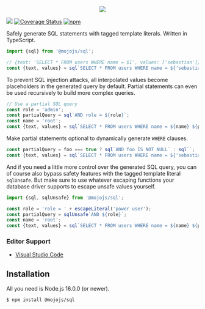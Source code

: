 <p align="center">
  <a href="https://mojojs.org">
    <img src="https://github.com/mojolicious/mojo.js/blob/main/docs/images/logo.png?raw=true" style="margin: 0 auto;">
  </a>
</p>

[![](https://github.com/mojolicious/sql.js/workflows/test/badge.svg)](https://github.com/mojolicious/sql.js/actions)
[![Coverage Status](https://coveralls.io/repos/github/mojolicious/sql.js/badge.svg?branch=main)](https://coveralls.io/github/mojolicious/sql.js?branch=main)
[![npm](https://img.shields.io/npm/v/@mojojs/sql.svg)](https://www.npmjs.com/package/@mojojs/sql)

Safely generate SQL statements with tagged template literals. Written in TypeScript.

```js
import {sql} from '@mojojs/sql';

// {text: 'SELECT * FROM users WHERE name = $1', values: ['sebastian']}
const {text, values} = sql`SELECT * FROM users WHERE name = ${'sebastian'}`.toQuery();
```

To prevent SQL injection attacks, all interpolated values become placeholders in the generated query by default.
Partial statements can even be used recursively to build more complex queries.

```js
// Use a partial SQL query
const role = 'admin';
const partialQuery = sql`AND role = ${role}`;
const name = 'root';
const {text, values} = sql`SELECT * FROM users WHERE name = ${name} ${partialQuery}`.toQuery();
```

Make partial statements optional to dynamically generate `WHERE` clauses.

```js
const partialQuery = foo === true ? sql`AND foo IS NOT NULL` : sql``;
const {text, values} = sql`SELECT * FROM users WHERE name = ${'sebastian'} ${partialQuery}`.toQuery();
```

And if you need a little more control over the generated SQL query, you can of course also bypass safety features with
the tagged template literal `sqlUnsafe`. But make sure to use whatever escaping functions your database driver supports
to escape unsafe values yourself.

```js
import {sql, sqlUnsafe} from '@mojojs/sql';

const role = 'role = ' + escapeLiteral('power user');
const partialQuery = sqlUnsafe`AND ${role}`;
const name = 'root';
const {text, values} = sql`SELECT * FROM users WHERE name = ${name} ${partialQuery}`.toQuery();
```

### Editor Support

* [Visual Studio Code](https://marketplace.visualstudio.com/items?itemName=kraih.javascript-tmpl-support)

## Installation

All you need is Node.js 16.0.0 (or newer).

```
$ npm install @mojojs/sql
```
